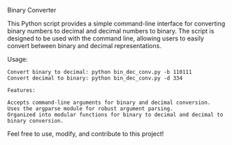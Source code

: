 Binary Converter

This Python script provides a simple command-line interface for converting binary numbers to decimal and decimal numbers to binary. The script is designed to be used with the command line, allowing users to easily convert between binary and decimal representations.

Usage:

    Convert binary to decimal: python bin_dec_conv.py -b 110111
    Convert decimal to binary: python bin_dec_conv.py -d 334

    Features:

    Accepts command-line arguments for binary and decimal conversion.
    Uses the argparse module for robust argument parsing.
    Organized into modular functions for binary to decimal and decimal to binary conversion.

Feel free to use, modify, and contribute to this project!
